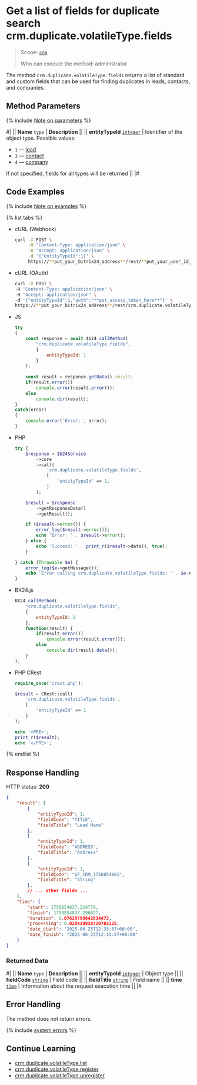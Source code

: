 # Get a list of fields for duplicate search crm.duplicate.volatileType.fields

> Scope: [`crm`](../../../scopes/permissions.md)
>
> Who can execute the method: administrator

The method `crm.duplicate.volatileType.fields` returns a list of standard and custom fields that can be used for finding duplicates in leads, contacts, and companies.

## Method Parameters

{% include [Note on parameters](../../../../_includes/required.md) %}

#|
|| **Name**
`type` | **Description** ||
|| **entityTypeId**
[`integer`](../../../data-types.md) | Identifier of the object type. Possible values:
- `1` — [lead](../../leads/index.md)
- `3` — [contact](../../contacts/index.md)
- `4` — [company](../../companies/index.md)

If not specified, fields for all types will be returned ||
|#

## Code Examples

{% include [Note on examples](../../../../_includes/examples.md) %}

{% list tabs %}

- cURL (Webhook)

    ```bash
    curl -X POST \
         -H "Content-Type: application/json" \
         -H "Accept: application/json" \
         -d '{"entityTypeId":1}' \
         https://**put_your_bitrix24_address**/rest/**put_your_user_id_here**/**put_your_webhook_here**/crm.duplicate.volatileType.fields
    ```

- cURL (OAuth)

    ```bash
    curl -X POST \
    -H "Content-Type: application/json" \
    -H "Accept: application/json" \
    -d '{"entityTypeId":1,"auth":"**put_access_token_here**"}' \
    https://**put_your_bitrix24_address**/rest/crm.duplicate.volatileType.fields
    ```

- JS

    ```js
    try
    {
    	const response = await $b24.callMethod(
    		"crm.duplicate.volatileType.fields",
    		{
    			entityTypeId: 1
    		}
    	);
    	
    	const result = response.getData().result;
    	if(result.error())
    		console.error(result.error());
    	else
    		console.dir(result);
    }
    catch(error)
    {
    	console.error('Error:', error);
    }
    ```

- PHP

    ```php
    try {
        $response = $b24Service
            ->core
            ->call(
                'crm.duplicate.volatileType.fields',
                [
                    'entityTypeId' => 1,
                ]
            );
    
        $result = $response
            ->getResponseData()
            ->getResult();
    
        if ($result->error()) {
            error_log($result->error());
            echo 'Error: ' . $result->error();
        } else {
            echo 'Success: ' . print_r($result->data(), true);
        }
    
    } catch (Throwable $e) {
        error_log($e->getMessage());
        echo 'Error calling crm.duplicate.volatileType.fields: ' . $e->getMessage();
    }
    ```

- BX24.js

    ```js
    BX24.callMethod(
        "crm.duplicate.volatileType.fields",
        {
            entityTypeId: 1
        },
        function(result) {
            if(result.error())
                console.error(result.error());
            else
                console.dir(result.data());
        }
    );
    ```

- PHP CRest

    ```php
    require_once('crest.php');

    $result = CRest::call(
        'crm.duplicate.volatileType.fields',
        [
            'entityTypeId' => 1
        ]
    );

    echo '<PRE>';
    print_r($result);
    echo '</PRE>';
    ```

{% endlist %}

## Response Handling

HTTP status: **200**

```json
{
    "result": [
        {
            "entityTypeId": 1,
            "fieldCode": "TITLE",
            "fieldTitle": "Lead Name"
        },
        {
            "entityTypeId": 1,
            "fieldCode": "ADDRESS",
            "fieldTitle": "Address"
        },
        {
            "entityTypeId": 1,
            "fieldCode": "UF_CRM_1750854801",
            "fieldTitle": "String"
        },
        // ... other fields ...
    ],
    "time": {
        "start": 1750854837.219779,
        "finish": 1750854837.296077,
        "duration": 0.07629799842834473,
        "processing": 0.028430938720703125,
        "date_start": "2025-06-25T12:33:57+00:00",
        "date_finish": "2025-06-25T12:33:57+00:00" 
    }
}
```

### Returned Data

#|
|| **Name**
`type` | **Description** ||
|| **entityTypeId**
[`integer`](../../../data-types.md) | Object type ||
|| **fieldCode**
[`string`](../../../data-types.md) | Field code ||
|| **fieldTitle**
[`string`](../../../data-types.md) | Field name ||
|| **time**
[`time`](../../../data-types.md#time) | Information about the request execution time ||
|#

## Error Handling

The method does not return errors.

{% include [system errors](./../../../../_includes/system-errors.md) %}

## Continue Learning

- [crm.duplicate.volatileType.list](./crm-duplicate-volatile-type-list.md)
- [crm.duplicate.volatileType.register](./crm-duplicate-volatile-type-register.md)
- [crm.duplicate.volatileType.unregister](./crm-duplicate-volatile-type-unregister.md)